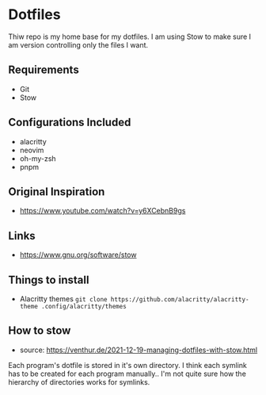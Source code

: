 # Dotfiles

Thiw repo is my home base for my dotfiles. I am using Stow to make sure I am version controlling only the files I want.

## Requirements

- Git
- Stow

## Configurations Included

- alacritty
- neovim
- oh-my-zsh
- pnpm

## Original Inspiration

- https://www.youtube.com/watch?v=y6XCebnB9gs

## Links

- https://www.gnu.org/software/stow

## Things to install

- Alacritty themes `git clone https://github.com/alacritty/alacritty-theme .config/alacritty/themes`


## How to stow

- source: https://venthur.de/2021-12-19-managing-dotfiles-with-stow.html

Each program's dotfile is stored in it's own directory. I think each symlink has to be created for each program manually.. I'm not quite sure how the hierarchy of directories works for symlinks.
